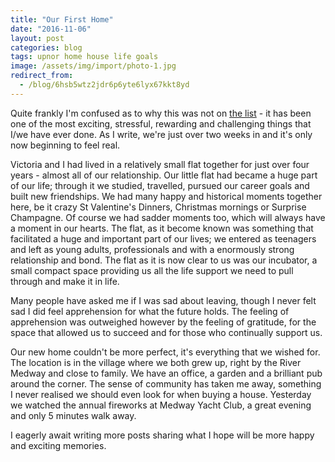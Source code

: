 ```yaml
---
title: "Our First Home"
date: "2016-11-06"
layout: post
categories: blog
tags: upnor home house life goals
image: /assets/img/import/photo-1.jpg
redirect_from:
  - /blog/6hsb5wtz2jdr6p6yte6lyx67kkt8yd
---
```


Quite frankly I'm confused as to why this was not on [the list](/menu/thelist.html) - it has been one of the most exciting, stressful, rewarding and challenging things that I/we have ever done. As I write, we're just over two weeks in and it's only now beginning to feel real.

Victoria and I had lived in a relatively small flat together for just over four years - almost all of our relationship. Our little flat had became a huge part of our life; through it we studied, travelled, pursued our career goals and built new friendships. We had many happy and historical moments together here, be it crazy St Valentine's Dinners, Christmas mornings or Surprise Champagne. Of course we had sadder moments too, which will always have a moment in our hearts. The flat, as it become known was something that facilitated a huge and important part of our lives; we entered as teenagers and left as young adults, professionals and with a enormously strong relationship and bond. The flat as it is now clear to us was our incubator, a small compact space providing us all the life support we need to pull through and make it in life.

Many people have asked me if I was sad about leaving, though I never felt sad I did feel apprehension for what the future holds. The feeling of apprehension was outweighed however by the feeling of gratitude, for the space that allowed us to succeed and for those who continually support us.



Our new home couldn't be more perfect, it's everything that we wished for. The location is in the village where we both grew up, right by the River Medway and close to family. We have an office, a garden and a brilliant pub around the corner. The sense of community has taken me away, something I never realised we should even look for when buying a house. Yesterday we watched the annual fireworks at Medway Yacht Club, a great evening and only 5 minutes walk away.

I eagerly await writing more posts sharing what I hope will be more happy and exciting memories.
